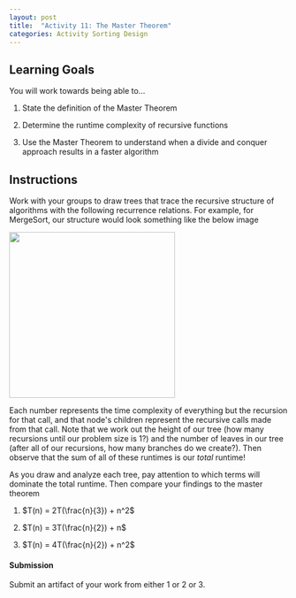 ```yaml
---
layout: post
title:  "Activity 11: The Master Theorem"
categories: Activity Sorting Design
---
```


## Learning Goals

You will work towards being able to...

1. State the definition of the Master Theorem   

2. Determine the runtime complexity of recursive functions

3. Use the Master Theorem to understand when a divide and conquer approach results in a faster algorithm 

## Instructions
Work with your groups to draw trees that trace the recursive structure of algorithms with the following recurrence relations. For example, for MergeSort, our structure would look something like the below image

<img src="{{ site.url }}/assets/imgs/recursion.png" width="300" />

Each number represents the time complexity of everything but the recursion for that call, and that node's children represent the recursive calls made from that call. Note that we work out the height of our tree (how many recursions until our problem size is 1?) and the number of leaves in our tree (after all of our recursions, how many branches do we create?). Then observe that the sum of all of these runtimes is our *total* runtime! 

As you draw and analyze each tree, pay attention to which terms will dominate the total runtime. Then compare your findings to the master theorem

1. $T(n) = 2T(\frac{n}{3}) + n^2$

2. $T(n) = 3T(\frac{n}{2}) + n$

3. $T(n) = 4T(\frac{n}{2}) + n^2$

#### Submission
Submit an artifact of your work from either 1 or 2 or 3.

